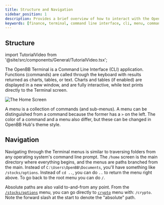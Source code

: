 ```yaml
---
title: Structure and Navigation
sidebar_position: 1
description: Provides a brief overview of how to interact with the OpenBB Terminal
keywords: [finance, terminal, command line interface, cli, menu, commands]
---
```


## Structure

import TutorialVideo from '@site/src/components/General/TutorialVideo.tsx';

<TutorialVideo
  youtubeLink="https://www.youtube.com/embed/8qjG_SyuQgY?si=kc948AQLp3yrfkgB"
  videoLegend="Short introduction to terminal structure"
/>

The OpenBB Terminal is a Command Line Interface (CLI) application. Functions (commands) are called through the keyboard with results returned as charts, tables, or text.  Charts and tables (if enabled) are displayed in a new window, and are fully interactive, while text prints directly to the Terminal screen.

![The Home Screen](https://user-images.githubusercontent.com/85772166/233247655-2f8d0dae-be68-48ca-9b35-123b5b985cb6.png)

A menu is a collection of commands (and sub-menus). A menu can be distinguished from a command because the former has a `>` on the left. The color of a command and a menu also differ, but these can be changed in OpenBB Hub's theme style.

## Navigation

Navigating through the Terminal menus is similar to traversing folders from any operating system's command line prompt. The `/home` screen is the main directory where everything begins, and the menus are paths branched from the main. Instead of `C:\Users\OpenBB\Documents`, you'll have something like `/stocks/options`. Instead of `cd ..`, you can do `..` to return the menu right above. To go back to the root menu you can do `/`.

Absolute paths are also valid to-and-from any point. From the [`/stocks/options`](https://docs.openbb.co/terminal/usage/intros/stocks/options) menu, you can go directly to [`crypto`](https://docs.openbb.co/terminal/usage/intros/crypto) menu with: `/crypto`. Note the forward slash at the start to denote the "absolute" path.


<TutorialVideo
  youtubeLink="https://www.youtube.com/embed/xy8LElyYmaI?si=psfs7nD9xjb-N1N8"
  videoLegend="Short introduction to navigation"
/>
